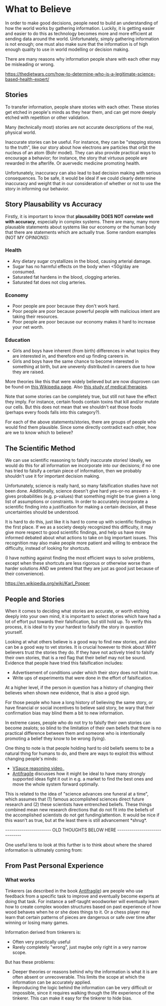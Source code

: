# What to Believe

In order to make good decisions, people need to build an understanding of how
the world works by gathering information.  Luckily, it is getting easier and
easier to do this as technology becomes more and more efficient at sending data
around the world.  Unfortunately, simply gathering information is not enough;
one must also make sure that the information is of high enough quality to use
in world modelling or decision making.

There are many reasons why information people share with each other may be
misleading or wrong.  


https://thedietwars.com/how-to-determine-who-is-a-legitimate-science-based-health-expert/


## Stories

To transfer information, people share stories with each other.  These stories
get etched in people's minds as they hear them, and can get more deeply etched
with repetition or other validation.

Many (technically most) stories are not accurate descriptions of the real,
physical world.  

Inaccurate stories can be useful.  For instance, they can be "stepping stones
to the truth", like our story about how electrons are particles that orbit the
nucleus of an atom (Bohr model).  They can also provide practical ways to
encourage a behavior; for instance, the story that virtuous people are rewarded
in the afterlife.  Or auervedic medicine promoting health.

Unfortunately, inaccuracy can also lead to bad decision making with serious
consequences.  To be safe, it would be ideal if we could clearly determine
inaccuracy and weight that in our consideration of whether or not to use the
story in informing our behavior.


## Story Plausability vs Accuracy

Firstly, it is important to know that **plausability DOES NOT correlate well
with accuracy**, especially in complex systems.  There are many, many more
plausable statements about systems like our economy or the human body that
there are statements which are actually true.  Some random examples (NOT MY
OPINIONS):

### Health

 - Any dietary sugar crystallizes in the blood, causing arterial damage.
 - Sugar has no harmful effects on the body when <50g/day are consumed.
 - Saturated fat hardens in the blood, clogging arteries.
 - Saturated fat does not clog arteries.

### Economy

 - Poor people are poor because they don't work hard.
 - Poor people are poor because powerful people with malicious intent are
   taking their resources.
 - Poor people are poor because our economy makes it hard to increase your net
   worth.


### Education

 - Girls and boys have inherent (from birth) differences in what topics they
   are interested in, and therefore end up finding careers in.
 - Girls and boys have the same chance to become interested in something at
   birth, but are unevenly distributed in careers due to how they are raised.

More theories like this that were widely believed but are now disproven can be
found on [this Wikipedia
page](https://en.wikipedia.org/wiki/Superseded_theories_in_science). Also [this
study of medical
therapies](https://twitter.com/kevinnbass/status/1184599630312427520).

Note that some stories can be completely true, but still not have the effect
they imply.  For instance, certain foods contain toxins that kill and/or
mutate our cells.  But this does not mean that we shouldn't eat those foods
(perhaps every foods falls into this category?).

For each of the above statements/stories, there are groups of people who would
find them plausible.  Since some directly contradict each other, how are we to
know which to believe?


## The Scientific Method

We can use scientific reasoning to falsify inaccurate stories!  Ideally, we
would do this for all information we incorporate into our decisions; if no one
has tried to falsify a certain piece of information, then we probably shouldn't
use it for important decision making.

Unfortunately, science is really hard, so many falsification studies have not
been done.  Additionally, science doesn't give hard yes-or-no answers - it
gives probabilities (e.g. p-values) that something might be true given a long
list of assumptions or constraints.  In order to accurately incorporate a
scientific finding into a justification for making a certain decision, all
these uncertainties should be understood.  

It is hard to do this, just like it is hard to come up with scientific findings
in the first place.  If we as a society deeply recognized this difficulty, it
may give more respect to good scientific findings, and help us have more
informed debated about what actions to take on big important issues.  This
recognition may also make people more patient and willing to embrace the
difficulty, instead of looking for shortcuts. 

(I have nothing against finding the most efficient ways to solve problems,
except when these shortcuts are less rigorous or otherwise worse than harder
solutions AND we pretend that they are just as good just because of their
convenience).


https://en.wikipedia.org/wiki/Karl_Popper


## People and Stories

When it comes to deciding what stories are accurate, or worth etching deeply
into your own mind, it is important to select stories which have had a lot of
effort put towards their falsification, but still hold up.  To verify this
process, it is ideal to try your hardest to falsify the story in question
yourself.  

Looking at what others believe is a good way to find new stories, and also can
be a good way to vet stories.  It is crucial however to think about WHY
believers trust the stories they do.  If they have not actively tried to
falsify their own stories, that is a red flag that their belief may not be
sound.  Evidence that people have tried this falsification includes:

 - Advertisement of conditions under which their story does not hold true.
 - Write ups of experiments that were done in the effort of falsification.

At a higher level, if the person in question has a history of changing their
believes when shown new evidence, that is also a good sign.

For those people who have a long history of believing the same story, or have
financial or social incentives to believe said story, be wary that their
confirmation bias may blind them a bit to new information.

In extreme cases, people who do not try to falsify their own stories can become
zealots; so blind to the limitation of their own beliefs that there is no
practical difference between them and someone who is intentionally promoting a
belief they know to be wrong (lying).

One thing to note is that people holding hard to old beliefs seems to be a
natural thing for humans to do, and there are ways to exploit this without
changing people's minds: 

 - [VSauce reasoning video](https://www.youtube.com/watch?v=_ArVh3Cj9rw)_
 - [Antifragile](https://en.wikipedia.org/wiki/Antifragile) discusses how it
   might be ideal to have many strongly supported ideas fight it out in e.g. a
   market to find the best ones and move the whole system forward optimally.

This is related to the idea of "science advances one funeral at a time",
which assumes that (1) famous accomplished sciences direct future research and
(2) these scientists have entrenched beliefs.  These things combined mean new
research directions that do not fit into the beliefs of the accomplished
scientists do not get funding/attention.  It would be nice if this wasn't as
true, but at the least there is still advancement \*shrug\*.



----------------------- OLD THOUGHTS BELOW HERE ------------------------------

One useful lens to look at this further is to think about
where the shared information is ultimately coming from:

## From Past Personal Experience

### What works 

Tinkerers (as described in the book
[Antifragile](https://en.wikipedia.org/wiki/Antifragile)) are people who use
feedback from a specific task to improve and eventually become experts at doing
that task.  For instance a self-taught woodworker will eventually learn how to
create complex wooden structures based on past experience of how wood behaves
when he or she does things to it.  Or a chess player may learn that certain
patterns of pieces are dangerous or safe over time after winning or losing many
games.

Information derived from tinkerers is:

 - Often very practically useful
 - Rarely completely "wrong", just maybe only right in a very narrow scope.

But has these problems:

 - Deeper theories or reasons behind why the information is what it is are
   often absent or unrecoverable.  This limits the scope at which the
   information can be accurately applied.
 - Reproducing the logic behind the information can be very difficult or
   impossible, since it requires walking though the life experience of the
   tinkerer.  This can make it easy for the tinkerer to hide bias.

